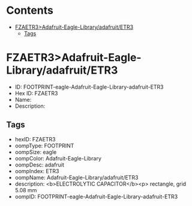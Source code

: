 



Contents
========

* [FZAETR3>Adafruit-Eagle-Library/adafruit/ETR3](#fzaetr3adafruit-eagle-libraryadafruitetr3)
	* [Tags](#tags)

# FZAETR3>Adafruit-Eagle-Library/adafruit/ETR3

- ID: FOOTPRINT-eagle-Adafruit-Eagle-Library-adafruit-ETR3
- Hex ID: FZAETR3
- Name: 
- Description: 

## Tags

- hexID: FZAETR3
- oompType: FOOTPRINT
- oompSize: eagle
- oompColor: Adafruit-Eagle-Library
- oompDesc: adafruit
- oompIndex: ETR3
- oompName: Adafruit-Eagle-Library/adafruit/ETR3
- description: &lt;b&gt;ELECTROLYTIC CAPACITOR&lt;/b&gt;&lt;p&gt;
rectangle, grid 5.08 mm
- oompID: FOOTPRINT-eagle-Adafruit-Eagle-Library-adafruit-ETR3
